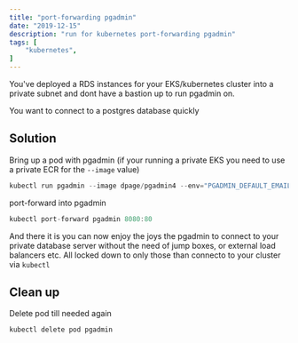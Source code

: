 ```yaml
---
title: "port-forwarding pgadmin"
date: "2019-12-15"
description: "run for kubernetes port-forwarding pgadmin"
tags: [
    "kubernetes",
]
---
```


You've deployed a RDS instances for your EKS/kubernetes cluster into a private subnet and dont have a bastion up to run pgadmin on.

You want to connect to a postgres database quickly

## Solution

Bring up a pod with pgadmin (if your running a private EKS you need to use a private ECR for the `--image` value)

``` c#
kubectl run pgadmin --image dpage/pgadmin4 --env="PGADMIN_DEFAULT_EMAIL=admin@admin.com" --env="PGADMIN_DEFAULT_PASSWORD=logmein"
```

port-forward into pgadmin

``` c#
kubectl port-forward pgadmin 8080:80
```

And there it is you can now enjoy the joys the pgadmin to connect to your private database server without the need of jump boxes, or external load balancers etc. All locked down to only those than connecto to your cluster via `kubectl`

## Clean up

Delete pod till needed again

``` c#
kubectl delete pod pgadmin
```
